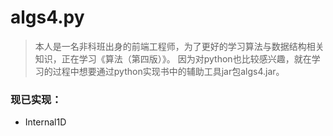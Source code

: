 # algs4.py
>本人是一名非科班出身的前端工程师，为了更好的学习算法与数据结构相关知识，正在学习《算法（第四版）》。
因为对python也比较感兴趣，就在学习的过程中想要通过python实现书中的辅助工具jar包algs4.jar。

### 现已实现：
* Internal1D
